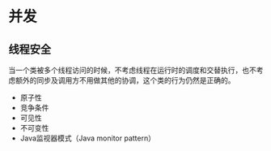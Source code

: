 # 并发

## 线程安全

当一个类被多个线程访问的时候，不考虑线程在运行时的调度和交替执行，也不考虑额外的同步及调用方不用做其他的协调，这个类的行为仍然是正确的。

- 原子性
- 竞争条件
- 可见性
- 不可变性
- Java监视器模式（Java monitor pattern）
